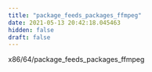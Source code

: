 ```yaml
---
title: "package_feeds_packages_ffmpeg"
date: 2021-05-13 20:42:18.045463
hidden: false
draft: false
---
```


x86/64/package_feeds_packages_ffmpeg

